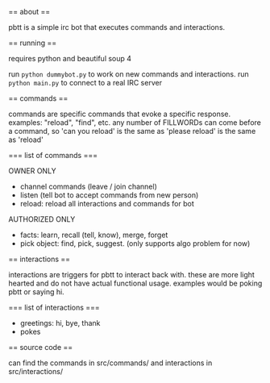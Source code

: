 == about ==

pbtt is a simple irc bot that executes commands and interactions.

== running ==

requires python and beautiful soup 4

run `python dummybot.py` to work on new commands and interactions.
run `python main.py` to connect to a real IRC server

== commands ==

commands are specific commands that evoke a specific response. examples:
"reload", "find", etc. any number of FILLWORDs can come before a command, so
'can you reload' is the same as 'please reload' is the same as 'reload'

=== list of commands ===

OWNER ONLY

* channel commands (leave / join channel)
* listen (tell bot to accept commands from new person)
* reload: reload all interactions and commands for bot
 
AUTHORIZED ONLY

* facts: learn, recall (tell, know), merge, forget
* pick object: find, pick, suggest. (only supports algo problem for now)

== interactions ==

interactions are triggers for pbtt to interact back with. these are more
light hearted and do not have actual functional usage. examples would be poking
pbtt or saying hi.

=== list of interactions ===

* greetings: hi, bye, thank
* pokes


== source code ==

can find the commands in src/commands/ and interactions in src/interactions/
